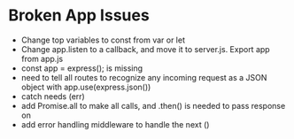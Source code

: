 # Broken App Issues

- Change top variables to const from var or let
- Change app.listen to a callback, and move it to server.js. Export app from app.js
- const app = express(); is missing
- need to tell all routes to recognize any incoming request as a JSON object with app.use(express.json())
- catch needs (err)
- add Promise.all to make all calls, and .then() is needed to pass response on
- add error handling middleware to handle the next ()
